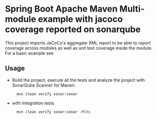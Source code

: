 # Spring Boot Apache Maven Multi-module example with jacoco coverage reported on sonarqube

This project imports JaCoCo's aggregate XML report to be able to report coverage across modules as well as unit
test coverage inside the module. For a basic example see

## Usage

* Build the project, execute all the tests and analyze the project with SonarQube Scanner for Maven:

        mvn clean verify sonar:sonar
        
* with integration tests

        mvn clean verify sonar:sonar -Pits
